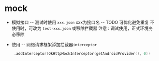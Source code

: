 # mock

  - 模拟接口 -- 测试时使用
     `xxx.json` xxx为接口名 -- TODO 可优化避免重复
     不使用时，可改为 `test-xxx.json` 或移除拦截器
     注意 : 调试使用，正式环境务必移除

  - 使用 -- 网络请求框架添加拦截器`interceptor`

     ```kotlin
      .addInterceptor(OkHttpMockInterceptor(getAndroidProvider(), 0))

     ```